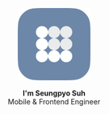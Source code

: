 <p align="center">
    <img alt="sspzoa" src="public/sspzoa_logo.png" width="144">
    <p align="center">
        <strong>I'm Seungpyo Suh</strong>
        <br />
        <span>Mobile & Frontend Engineer</span>
    </p>
</p>
